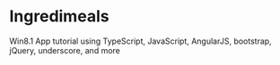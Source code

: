 Ingredimeals
============

Win8.1 App tutorial using TypeScript, JavaScript, AngularJS, bootstrap, jQuery, underscore, and more
